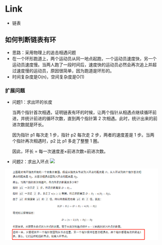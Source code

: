 # Link

-   链表

## 如何判断链表有环
-   思路：采用物理上的追击相遇问题
-   在一个环形跑道上，两个运动员从同一地点起跑，一个运动员速度快，另一个运动员速度慢。当两人跑了一段时间后，速度快的运动员必然会再次追上并超过速度慢的运动员，原因很简单，因为跑道是环形的。
-   时间复杂度是O(n)，空间复杂度是O(1)
### 扩展问题
-   问题1：求出环的长度

    当两个指针首次相遇，证明链表有环的时候，让两个指针从相遇点继续循环前进，并统计前进的循环次数，直到两个指针第 2 次相遇。此时，统计出来的前进次数就是环长。

    因为指针 p1 每次走 1 步，指针 p2 每次走 2 步，两者的速度差是 1 步。当两个指针再次相遇时，p2 比 p1 多走了整整 1 圈。

    因此，环长 = 每一次速度差×前进次数=前进次数。
 

-   问题2：求出入环点
![](https://pic.leetcode-cn.com/d3b2410ad20882b972f9722a5ec89e7573949c99763fb1aeb75001ebac0108c7-image.png)
    
![](../../../png/link.png)
    

